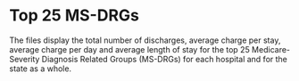 # Top 25 MS-DRGs

The files display the total number of discharges, average charge per stay, average charge per day and average length of stay for the top 25 Medicare-Severity Diagnosis Related Groups (MS-DRGs) for each hospital and for the state as a whole.